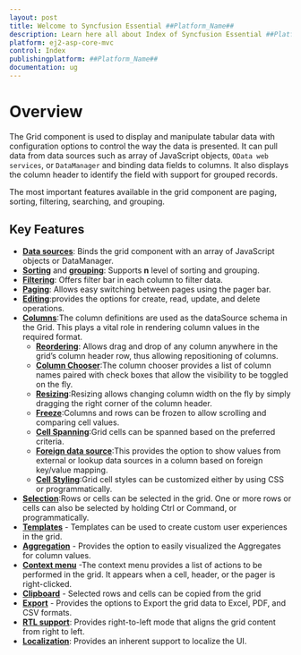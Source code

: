 ```yaml
---
layout: post
title: Welcome to Syncfusion Essential ##Platform_Name##
description: Learn here all about Index of Syncfusion Essential ##Platform_Name## widgets based on HTML5 and jQuery.
platform: ej2-asp-core-mvc
control: Index
publishingplatform: ##Platform_Name##
documentation: ug
---
```



# Overview

The Grid component is used to display and manipulate tabular data with configuration options to control the way the data is presented. It can pull data from data sources such as array of JavaScript objects, `OData web services`, or `DataManager` and binding data fields to columns. It also displays the column header to identify the field with support for grouped records.

The most important features available in the grid component are paging, sorting, filtering, searching, and grouping.

## Key Features

* [**Data sources**](./data-binding/): Binds the grid component with an array of JavaScript objects or DataManager.
* [**Sorting**](./sorting/) and [**grouping**](./grouping/): Supports **n** level of sorting and grouping.
* [**Filtering**](./filtering/): Offers filter bar in each column to filter data.
* [**Paging**](./paging/): Allows easy switching between pages using the pager bar.
* [**Editing**](./edit/):provides the options for create, read, update, and delete operations.
* [**Columns**](./columns/):The column definitions are used as the dataSource schema in the Grid. This plays a vital role in rendering column values in the required format.
    * [**Reordering**](./columns/#reorder): Allows drag and drop of any column anywhere in the grid’s column header row, thus allowing repositioning of columns.
    * [**Column Chooser**](./columns/#column-chooser):The column chooser provides a list of column names paired with check boxes that allow the visibility to be toggled on the fly.
    * [**Resizing**](./columns/#column-resizing):Resizing allows changing column width on the fly by simply dragging the right corner of the column header.
    * [**Freeze**](./scrolling/#frozen-rows-and-columns):Columns and rows can be frozen to allow scrolling and comparing cell values.
    * [**Cell Spanning**](./columns/#column-spanning):Grid cells can be spanned based on the preferred criteria.
    * [**Foreign data source**](./columns/#foreign-key-column):This provides the option to show values from external or lookup data sources in a column based on foreign key/value mapping.
    * [**Cell Styling**](./how-to/#customize-column-styles):Grid cell styles can be customized either by using CSS or programmatically.
* [**Selection**](./selection/):Rows or cells can be selected in the grid. One or more rows or cells can also be selected by holding Ctrl or Command, or programmatically.
* [**Templates**](./columns/#column-template) - Templates can be used to create custom user experiences in the grid.
* [**Aggregation**](./aggregates/) - Provides the option to easily visualized the Aggregates for column values.
* [**Context menu**](./context-menu/) -The context menu provides a list of actions to be performed in the grid. It appears when a cell, header, or the pager is right-clicked.
* [**Clipboard**](./clipboard/) - Selected rows and cells can be copied from the grid
* [**Export**](./pdf-export/) - Provides the options to Export the grid data to Excel, PDF, and CSV formats.
* [**RTL support**](./global-local/#right-to-left-rtl): Provides right-to-left mode that aligns the grid content from right to left.
* [**Localization**](./global-local/#localization): Provides an inherent support to localize the UI.